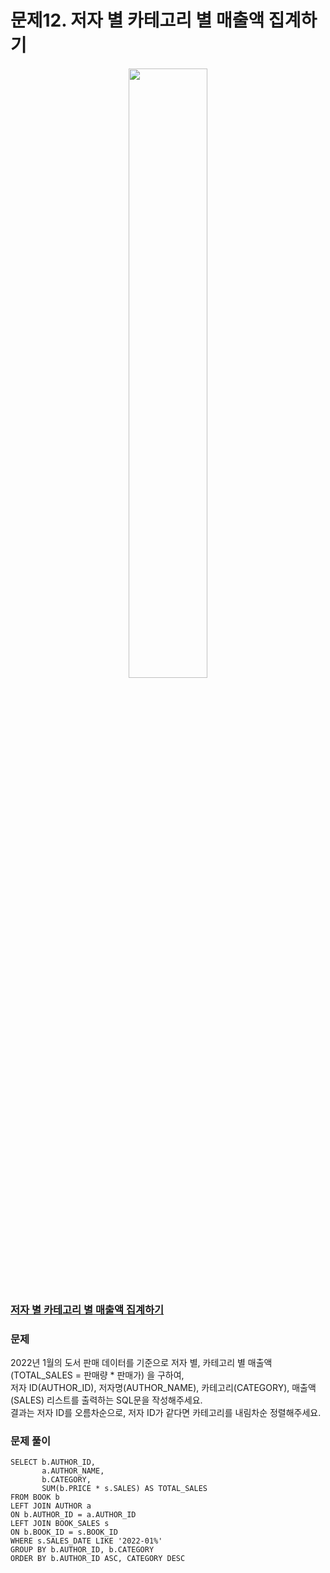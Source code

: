 # 문제12. 저자 별 카테고리 별 매출액 집계하기
<center><img src="https://user-images.githubusercontent.com/77037338/210046724-5f984c66-80c3-4c70-9fdc-32371e86c30c.png" width="50%" height="50%"></center>

### [저자 별 카테고리 별 매출액 집계하기](https://school.programmers.co.kr/learn/courses/30/lessons/144856)

### 문제
2022년 1월의 도서 판매 데이터를 기준으로 저자 별, 카테고리 별 매출액(TOTAL_SALES = 판매량 * 판매가) 을 구하여, <br>
저자 ID(AUTHOR_ID), 저자명(AUTHOR_NAME), 카테고리(CATEGORY), 매출액(SALES) 리스트를 출력하는 SQL문을 작성해주세요.<br>
결과는 저자 ID를 오름차순으로, 저자 ID가 같다면 카테고리를 내림차순 정렬해주세요.<br>

### 문제 풀이
```Mysql
SELECT b.AUTHOR_ID, 
       a.AUTHOR_NAME, 
       b.CATEGORY,
       SUM(b.PRICE * s.SALES) AS TOTAL_SALES
FROM BOOK b
LEFT JOIN AUTHOR a
ON b.AUTHOR_ID = a.AUTHOR_ID
LEFT JOIN BOOK_SALES s
ON b.BOOK_ID = s.BOOK_ID
WHERE s.SALES_DATE LIKE '2022-01%'
GROUP BY b.AUTHOR_ID, b.CATEGORY
ORDER BY b.AUTHOR_ID ASC, CATEGORY DESC
```
